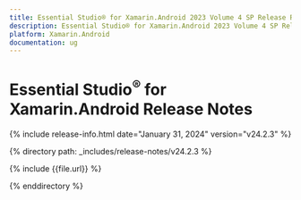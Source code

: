 ```yaml
---
title: Essential Studio® for Xamarin.Android 2023 Volume 4 SP Release Release Notes  
description: Essential Studio® for Xamarin.Android 2023 Volume 4 SP Release Release Notes  
platform: Xamarin.Android
documentation: ug
---
```


# Essential Studio<sup>®</sup> for Xamarin.Android  Release Notes  

{% include release-info.html date="January 31, 2024"  version="v24.2.3" %} 

{% directory path: _includes/release-notes/v24.2.3 %}

{% include {{file.url}} %}

{% enddirectory %}